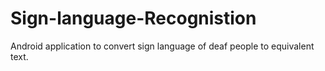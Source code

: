 # Sign-language-Recognistion
Android application to convert sign language of deaf people to equivalent text.
